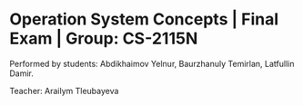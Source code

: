 # Operation System Concepts | Final Exam | Group: CS-2115N
Performed by students: Abdikhaimov Yelnur, Baurzhanuly Temirlan, Latfullin Damir.

Teacher: Arailym Tleubayeva
